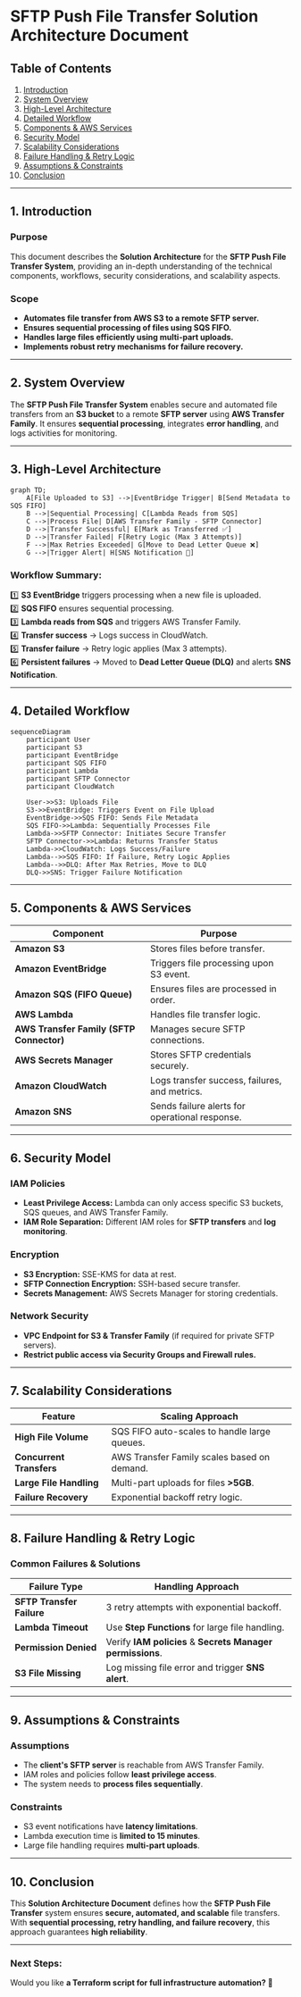 # SFTP Push File Transfer Solution Architecture Document

## Table of Contents
1. [Introduction](#introduction)
2. [System Overview](#system-overview)
3. [High-Level Architecture](#high-level-architecture)
4. [Detailed Workflow](#detailed-workflow)
5. [Components & AWS Services](#components--aws-services)
6. [Security Model](#security-model)
7. [Scalability Considerations](#scalability-considerations)
8. [Failure Handling & Retry Logic](#failure-handling--retry-logic)
9. [Assumptions & Constraints](#assumptions--constraints)
10. [Conclusion](#conclusion)

---

## 1. Introduction
### **Purpose**
This document describes the **Solution Architecture** for the **SFTP Push File Transfer System**, providing an in-depth understanding of the technical components, workflows, security considerations, and scalability aspects.

### **Scope**
- **Automates file transfer from AWS S3 to a remote SFTP server.**
- **Ensures sequential processing of files using SQS FIFO.**
- **Handles large files efficiently using multi-part uploads.**
- **Implements robust retry mechanisms for failure recovery.**

---

## 2. System Overview
The **SFTP Push File Transfer System** enables secure and automated file transfers from an **S3 bucket** to a remote **SFTP server** using **AWS Transfer Family**. It ensures **sequential processing**, integrates **error handling**, and logs activities for monitoring.

---

## 3. High-Level Architecture

```mermaid
graph TD;
    A[File Uploaded to S3] -->|EventBridge Trigger| B[Send Metadata to SQS FIFO]
    B -->|Sequential Processing| C[Lambda Reads from SQS]
    C -->|Process File| D[AWS Transfer Family - SFTP Connector]
    D -->|Transfer Successful| E[Mark as Transferred ✅]
    D -->|Transfer Failed| F[Retry Logic (Max 3 Attempts)]
    F -->|Max Retries Exceeded| G[Move to Dead Letter Queue ❌]
    G -->|Trigger Alert| H[SNS Notification 🚨]
```

### **Workflow Summary**:
1️⃣ **S3 EventBridge** triggers processing when a new file is uploaded.  
2️⃣ **SQS FIFO** ensures sequential processing.  
3️⃣ **Lambda reads from SQS** and triggers AWS Transfer Family.  
4️⃣ **Transfer success** → Logs success in CloudWatch.  
5️⃣ **Transfer failure** → Retry logic applies (Max 3 attempts).  
6️⃣ **Persistent failures** → Moved to **Dead Letter Queue (DLQ)** and alerts **SNS Notification**.

---

## 4. Detailed Workflow
```mermaid
sequenceDiagram
    participant User
    participant S3
    participant EventBridge
    participant SQS FIFO
    participant Lambda
    participant SFTP Connector
    participant CloudWatch
    
    User->>S3: Uploads File
    S3->>EventBridge: Triggers Event on File Upload
    EventBridge->>SQS FIFO: Sends File Metadata
    SQS FIFO->>Lambda: Sequentially Processes File
    Lambda->>SFTP Connector: Initiates Secure Transfer
    SFTP Connector->>Lambda: Returns Transfer Status
    Lambda->>CloudWatch: Logs Success/Failure
    Lambda-->>SQS FIFO: If Failure, Retry Logic Applies
    Lambda-->>DLQ: After Max Retries, Move to DLQ
    DLQ->>SNS: Trigger Failure Notification
```

---

## 5. Components & AWS Services

| Component | Purpose |
|-----------|---------|
| **Amazon S3** | Stores files before transfer. |
| **Amazon EventBridge** | Triggers file processing upon S3 event. |
| **Amazon SQS (FIFO Queue)** | Ensures files are processed in order. |
| **AWS Lambda** | Handles file transfer logic. |
| **AWS Transfer Family (SFTP Connector)** | Manages secure SFTP connections. |
| **AWS Secrets Manager** | Stores SFTP credentials securely. |
| **Amazon CloudWatch** | Logs transfer success, failures, and metrics. |
| **Amazon SNS** | Sends failure alerts for operational response. |

---

## 6. Security Model
### **IAM Policies**
- **Least Privilege Access:** Lambda can only access specific S3 buckets, SQS queues, and AWS Transfer Family.
- **IAM Role Separation:** Different IAM roles for **SFTP transfers** and **log monitoring**.

### **Encryption**
- **S3 Encryption:** SSE-KMS for data at rest.
- **SFTP Connection Encryption:** SSH-based secure transfer.
- **Secrets Management:** AWS Secrets Manager for storing credentials.

### **Network Security**
- **VPC Endpoint for S3 & Transfer Family** (if required for private SFTP servers).
- **Restrict public access via Security Groups and Firewall rules.**

---

## 7. Scalability Considerations
| Feature | Scaling Approach |
|---------|-----------------|
| **High File Volume** | SQS FIFO auto-scales to handle large queues. |
| **Concurrent Transfers** | AWS Transfer Family scales based on demand. |
| **Large File Handling** | Multi-part uploads for files **>5GB**. |
| **Failure Recovery** | Exponential backoff retry logic. |

---

## 8. Failure Handling & Retry Logic
### **Common Failures & Solutions**
| Failure Type | Handling Approach |
|-------------|------------------|
| **SFTP Transfer Failure** | 3 retry attempts with exponential backoff. |
| **Lambda Timeout** | Use **Step Functions** for large file handling. |
| **Permission Denied** | Verify **IAM policies** & **Secrets Manager permissions**. |
| **S3 File Missing** | Log missing file error and trigger **SNS alert**. |

---

## 9. Assumptions & Constraints
### **Assumptions**
- The **client's SFTP server** is reachable from AWS Transfer Family.
- IAM roles and policies follow **least privilege access**.
- The system needs to **process files sequentially**.

### **Constraints**
- S3 event notifications have **latency limitations**.
- Lambda execution time is **limited to 15 minutes**.
- Large file handling requires **multi-part uploads**.

---

## 10. Conclusion
This **Solution Architecture Document** defines how the **SFTP Push File Transfer** system ensures **secure, automated, and scalable** file transfers. With **sequential processing, retry handling, and failure recovery**, this approach guarantees **high reliability**.

---

### **Next Steps**:
Would you like **a Terraform script for full infrastructure automation? 🚀**

